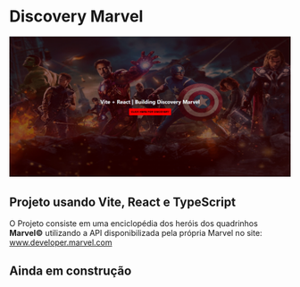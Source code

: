 # Discovery Marvel

![Preview for the Discovery Marvel](./src/assets/images/screenshot.PNG)

## Projeto usando Vite, React e TypeScript

O Projeto consiste em uma enciclopédia dos heróis dos quadrinhos <b>Marvel©</b> utilizando a API disponibilizada pela própria Marvel no site: www.developer.marvel.com


## Ainda em construção